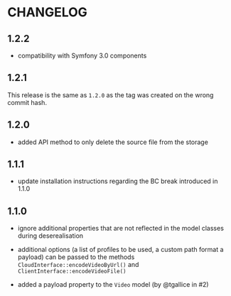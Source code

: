CHANGELOG
=========

1.2.2
-----

* compatibility with Symfony 3.0 components

1.2.1
-----

This release is the same as `1.2.0` as the tag was created on the wrong
commit hash.

1.2.0
-----

* added API method to only delete the source file from the storage

1.1.1
-----

* update installation instructions regarding the BC break introduced in 1.1.0

1.1.0
-----

* ignore additional properties that are not reflected in the model classes
  during deserealisation

* additional options (a list of profiles to be used, a custom path format a
  payload) can be passed to the methods ``CloudInterface::encodeVideoByUrl()``
  and ``ClientInterface::encodeVideoFile()``

* added a payload property to the ``Video`` model (by @tgallice in #2)
